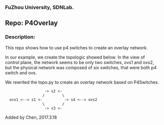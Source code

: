 ### FuZhou University, SDNLab.

## Repo: P4Overlay

### Description: 

This repo shows how to use p4 switches to create an overlay network.

In our example, we create the topologic showed below. In the view of control plane, the network seems to be only two switches, ovs1 and ovs2, but the physical network was composed of six switches, that were both p4 switch and ovs.

We rewrited the topo.py to create an overlay network based on P4Switches.

```
                  -> s2 <-
                 /        \
  ovs1 <--> s1 <-          -> s4 <--> ovs2
                 \        /
                  -> s3 <-
```

Added by Chen, 2017.3.18
